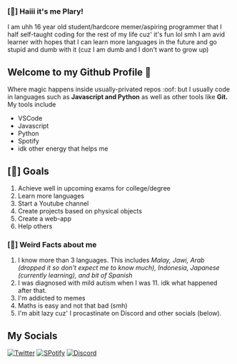 ### [:star2:] Haiii it's me Plary!
I am uhh 16 year old student/hardcore memer/aspiring programmer that I half self-taught coding for the rest of my life cuz' it's fun lol smh
I am avid learner with hopes that I can learn more languages in the future and go stupid and dumb with it (cuz I am dumb and I don't want to grow up)

## Welcome to my Github Profile :milky_way:
Where magic happens inside usually-privated repos :oof: but I usually code in languages such as **Javascript and Python** as well as other tools like **Git.**
My tools include
- VSCode
- Javascript
- Python
- Spotify
- idk other energy that helps me

## [:fallen_leaf:] Goals
1. Achieve well in upcoming exams for college/degree
2. Learn more languages
3. Start a Youtube channel
4. Create projects based on physical objects
5. Create a web-app
6. Help others

### [:robot:] Weird Facts about me 
1. I know more than 3 languages. This includes *Malay, Jawi, Arab (dropped it so don't expect me to know much), Indonesia, Japanese (currently learning), and bit of Spanish*
2. I was diagnosed with mild autism when I was 11. idk what happened after that.
3. I'm addicted to memes
4. Maths is easy and not that bad (smh)
5. I'm abit lazy cuz' I procastinate on Discord and other socials (below).

## My Socials
[![Twitter](https://img.shields.io/twitter/url?label=follow&logo=Twitter&style=for-the-badge&url=https%3A%2F%2Ftwitter.com%2Ftheplary)](https://twitter.com/intent/tweet?text=Wow:&url=https%3A%2F%2Ftwitter.com%2Ftheplary)
[![SPotify](https://img.shields.io/twitter/url?label=My%20spotify&logo=Spotify&style=for-the-badge&url=https%3A%2F%2Fopen.spotify.com%2Fuser%2F6v9ndfiy5ppe0mvbqb1hd8b87)](https://twitter.com/intent/tweet?text=Wow:&url=https%3A%2F%2Fopen.spotify.com%2Fuser%2F6v9ndfiy5ppe0mvbqb1hd8b87)
[![Discord](https://img.shields.io/twitter/url?color=%237289DA&label=Come%20talk%20to%20me&logo=Discord&style=for-the-badge&url=https%3A%2F%2Fdiscord.gg%2FKdYTx3M)](https://twitter.com/intent/tweet?text=Wow:&url=https%3A%2F%2Fopen.spotify.com%2Fuser%2F6v9ndfiy5ppe0mvbqb1hd8b87)
